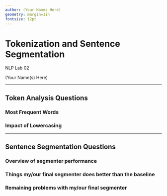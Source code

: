 ```yaml
---
author: (Your Names Here)
geometry: margin=1in
fontsize: 12pt
--- 
```


# Tokenization and Sentence Segmentation

NLP Lab 02

(Your Name(s) Here) 

---

## Token Analysis Questions

### Most Frequent Words

### Impact of Lowercasing

---

## Sentence Segmentation Questions

### Overview of segmenter performance


### Things my/our final segmenter does better than the baseline


### Remaining problems with my/our final segmenter

